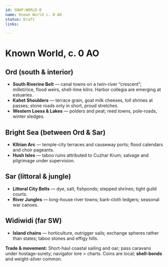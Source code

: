 ```yaml
---
id: SNAP:WORLD-0
name: Known World c. 0 AO
status: Draft
links:

---
```


# Known World, c. 0 AO

## Ord (south & interior)
- **South Riverine Belt** — canal towns on a twin-river “crescent”; millet/rice, flood weirs, shell-lime kilns. Harbor collegia are emerging at estuaries.  
- **Kahet Shoulders** — terrace grain, goat milk cheeses, toll shrines at passes; stone roads only in short, proud stretches.  
- **Western Loess & Lakes** — polders and peat; reed towns, pole-roads, winter sledges.

## Bright Sea (between Ord & Sar)
- **Kllrian Arc** — temple-city terraces and causeway ports; flood calendars and choir pageants.  
- **Hush Isles** — taboo ruins attributed to Cuzhar Krum; salvage and pilgrimage under supervision.

## Sar (littoral & jungle)
- **Littoral City Belts** — dye, salt, fishponds; stepped shrines; tight guild courts.  
- **River Jungles** — long-house river towns; bark-cloth ledgers; seasonal war canoes.

## Widiwidi (far SW)
- **Island chains** — horticulture, outrigger sails; exchange spheres rather than states; taboo stones and effigy hills.

**Trade & movement:** Short-haul coastal sailing and oar; pass caravans under hostage-surety; navigator lore > charts. Coins are local; **shell-bonds** and weight-silver common.
